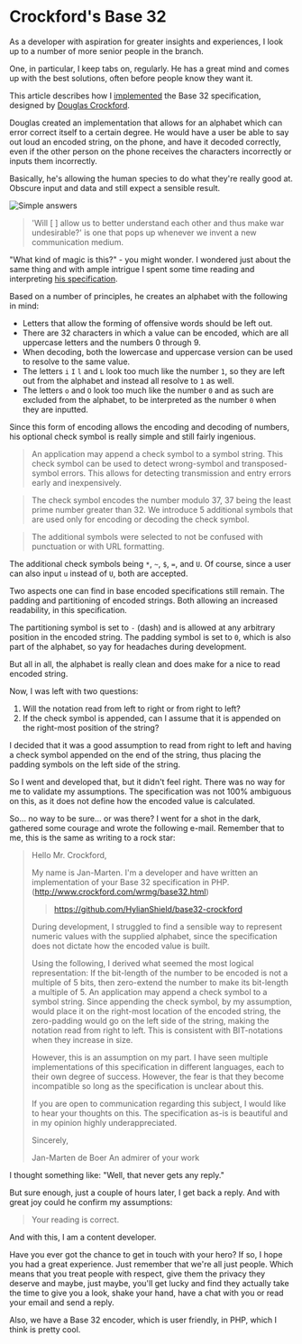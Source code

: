 # Crockford's Base 32

As a developer with aspiration for greater insights and experiences, I look up
to a number of more senior people in the branch.

One, in particular, I keep tabs on, regularly. He has a great mind and comes up
with the best solutions, often before people know they want it.

This article describes how I
[implemented](https://github.com/hylianshield/base32-crockford)
the Base 32 specification, designed by
[Douglas Crockford](http://www.crockford.com).

Douglas created an implementation that allows for an alphabet which can error
correct itself to a certain degree. He would have a user be able to say out loud
an encoded string, on the phone, and have it decoded correctly, even if the other
person on the phone receives the characters incorrectly or inputs them incorrectly.

Basically, he's allowing the human species to do what they're really good at.
Obscure input and data and still expect a sensible result.

![Simple answers](https://imgs.xkcd.com/comics/simple_answers.png)

> 'Will [     ] allow us to better understand each other and thus make war
undesirable?' is one that pops up whenever we invent a new communication medium.

"What kind of magic is this?" - you might wonder. I wondered just about the same
thing and with ample intrigue I spent some time reading and interpreting
[his specification](http://www.crockford.com/wrmg/base32.html).

Based on a number of principles, he creates an alphabet with the following in mind:

- Letters that allow the forming of offensive words should be left out.
- There are 32 characters in which a value can be encoded, which are all uppercase
  letters and the numbers 0 through 9.
- When decoding, both the lowercase and uppercase version can be used to resolve
  to the same value.
- The letters `i` `I` `l` and `L` look too much like the number `1`, so they are left out
  from the alphabet and instead all resolve to `1` as well.
- The letters `o` and `O` look too much like the number `0` and as such are
  excluded from the alphabet, to be interpreted as the number `0` when they are
  inputted.
  
Since this form of encoding allows the encoding and decoding of numbers, his
optional check symbol is really simple and still fairly ingenious. 

> An application may append a check symbol to a symbol string. This check symbol
can be used to detect wrong-symbol and transposed-symbol errors.
This allows for detecting transmission and entry errors early and inexpensively.

> The check symbol encodes the number modulo 37, 37 being the least prime number
greater than 32. We introduce 5 additional symbols that are used only for
encoding or decoding the check symbol.

> The additional symbols were selected to not be confused with punctuation or
with URL formatting.

The additional check symbols being `*`, `~`, `$`, `=`, and `U`. Of course, since
a user can also input `u` instead of `U`, both are accepted.

Two aspects one can find in base encoded specifications still remain. The padding
and partitioning of encoded strings. Both allowing an increased readability, in
this specification.

The partitioning symbol is set to `-` (dash) and is allowed at any arbitrary
position in the encoded string. The padding symbol is set to `0`, which is also
part of the alphabet, so yay for headaches during development.

But all in all, the alphabet is really clean and does make for a nice to read
encoded string.

Now, I was left with two questions:

1. Will the notation read from left to right or from right to left?
2. If the check symbol is appended, can I assume that it is appended on the
  right-most position of the string?
  
I decided that it was a good assumption to read from right to left and having a
check symbol appended on the end of the string, thus placing the padding symbols
on the left side of the string.

So I went and developed that, but it didn't feel right. There was no way for me
to validate my assumptions. The specification was not 100% ambiguous on this, as
it does not define how the encoded value is calculated.

So... no way to be sure... or was there? I went for a shot in the dark, gathered
some courage and wrote the following e-mail. Remember that to me, this is the
same as writing to a rock star:

> Hello Mr. Crockford,
> 
> My name is Jan-Marten. I'm a developer and have written an implementation of
> your Base 32 specification in PHP. (http://www.crockford.com/wrmg/base32.html)
> 
> > https://github.com/HylianShield/base32-crockford
> 
> During development, I struggled to find a sensible way to represent numeric
> values with the supplied alphabet, since the specification does not dictate
> how the encoded value is built.
>  
> Using the following, I derived what seemed the most logical representation:
> If the bit-length of the number to be encoded is not a multiple of 5 bits,
> then zero-extend the number to make its bit-length a multiple of 5.
> An application may append a check symbol to a symbol string.
> Since appending the check symbol, by my assumption, would place it on the
> right-most location of the encoded string, the zero-padding would go on the
> left side of the string, making the notation read from right to left.
> This is consistent with BIT-notations when they increase in size.
> 
> However, this is an assumption on my part. I have seen multiple implementations
> of this specification in different languages, each to their own degree of success.
> However, the fear is that they become incompatible so long as the specification
> is unclear about this.
> 
> If you are open to communication regarding this subject, I would like to hear
> your thoughts on this. The specification as-is is beautiful and in my opinion
> highly underappreciated.
> 
> Sincerely,
> 
> Jan-Marten de Boer
> An admirer of your work

I thought something like: "Well, that never gets any reply."

But sure enough, just a couple of hours later, I get back a reply. And with great
joy could he confirm my assumptions:

> Your reading is correct.

And with this, I am a content developer.

Have you ever got the chance to get in touch with your hero? If so, I hope you
had a great experience. Just remember that we're all just people. Which means
that you treat people with respect, give them the privacy they deserve and
maybe, just maybe, you'll get lucky and find they actually take the time to give
you a look, shake your hand, have a chat with you or read your email and send a
reply.

Also, we have a Base 32 encoder, which is user friendly, in PHP, which I think is
pretty cool.

